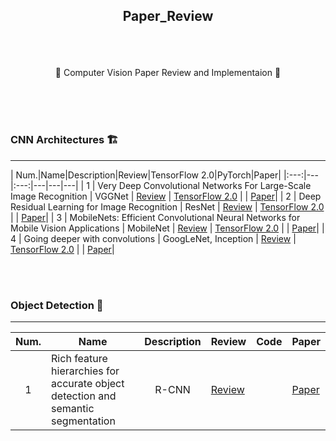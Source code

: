 ## <p align="center"> Paper_Review </p>

<br>
<br>

<p align="center"> 🌟 Computer Vision Paper Review and Implementaion 🌟</p>
<br>
<br>
<br>

### CNN Architectures 🏗️
-----

| Num.|Name|Description|Review|TensorFlow 2.0|PyTorch|Paper|
|:---:|---|:---:|---|---|---|
| 1 | Very Deep Convolutional Networks For Large-Scale Image Recognition | VGGNet | [Review](https://www.notion.so/jaeheee/Very-Deep-Convolutional-Networks-For-Large-Scale-Image-Recognition-9c8519a54831464d949bcd45af26a2d4) | [TensorFlow 2.0](https://github.com/JaeHeee/Paper_Review/blob/master/code/CNN/VGGNet.ipynb) | | [Paper](https://arxiv.org/pdf/1409.1556.pdf%20http://arxiv.org/abs/1409.1556.pdf)|
| 2 | Deep Residual Learning for Image Recognition | ResNet | [Review](https://www.notion.so/jaeheee/Deep-Residual-Learning-for-Image-Recognition-864c8212d7fb4519beeda2c218deda54) | [TensorFlow 2.0](https://github.com/JaeHeee/Paper_Review/blob/master/code/CNN/ResNet.ipynb) | | [Paper](https://arxiv.org/pdf/1512.03385.pdf)|
| 3 | MobileNets: Efficient Convolutional Neural Networks for Mobile Vision Applications | MobileNet | [Review](https://www.notion.so/jaeheee/MobileNets-Efficient-Convolutional-Neural-Networks-for-Mobile-Vision-Applications-b1f02223db994b49b0b016c04f32fd37) | [TensorFlow 2.0](https://github.com/JaeHeee/Paper_Review/blob/master/code/CNN/MobileNet.ipynb) | | [Paper](https://arxiv.org/pdf/1704.04861.pdf)|
| 4 | Going deeper with convolutions | GoogLeNet, Inception | [Review](https://www.notion.so/jaeheee/Going-deeper-with-convolutions-55d5a97c483048c9b8f2d2a97fec0d8f) | [TensorFlow 2.0](https://github.com/JaeHeee/Paper_Review/blob/master/code/CNN/GoogLeNet.ipynb) | | [Paper](https://arxiv.org/pdf/1409.4842.pdf)|

<br>
<br>

### Object Detection 📸
-----

| Num.|Name|Description|Review|Code|Paper|
|:---:|---|:---:|---|---|---|
| 1 | Rich feature hierarchies for accurate object detection and semantic segmentation | R-CNN | [Review](https://www.notion.so/jaeheee/Rich-feature-hierarchies-for-accurate-object-detection-and-semantic-segmentation-4d928e67aba046cabc2617a850bcb1aa) |  | [Paper](https://arxiv.org/pdf/1311.2524.pdf)|
